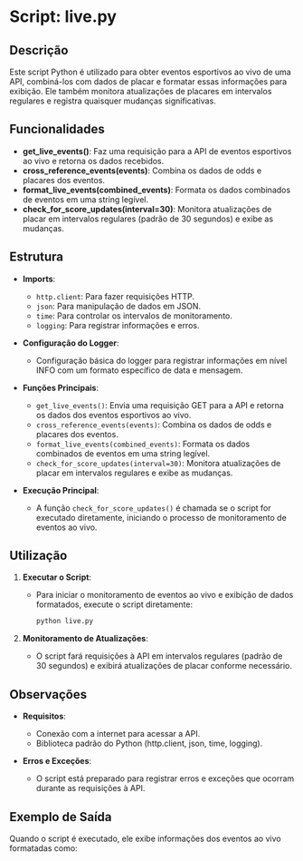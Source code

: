 # Script: live.py

## Descrição
Este script Python é utilizado para obter eventos esportivos ao vivo de uma API, combiná-los com dados de placar e formatar essas informações para exibição. Ele também monitora atualizações de placares em intervalos regulares e registra quaisquer mudanças significativas.

## Funcionalidades
- **get_live_events()**: Faz uma requisição para a API de eventos esportivos ao vivo e retorna os dados recebidos.
- **cross_reference_events(events)**: Combina os dados de odds e placares dos eventos.
- **format_live_events(combined_events)**: Formata os dados combinados de eventos em uma string legível.
- **check_for_score_updates(interval=30)**: Monitora atualizações de placar em intervalos regulares (padrão de 30 segundos) e exibe as mudanças.

## Estrutura
- **Imports**:
  - `http.client`: Para fazer requisições HTTP.
  - `json`: Para manipulação de dados em JSON.
  - `time`: Para controlar os intervalos de monitoramento.
  - `logging`: Para registrar informações e erros.

- **Configuração do Logger**:
  - Configuração básica do logger para registrar informações em nível INFO com um formato específico de data e mensagem.

- **Funções Principais**:
  - `get_live_events()`: Envia uma requisição GET para a API e retorna os dados dos eventos esportivos ao vivo.
  - `cross_reference_events(events)`: Combina os dados de odds e placares dos eventos.
  - `format_live_events(combined_events)`: Formata os dados combinados de eventos em uma string legível.
  - `check_for_score_updates(interval=30)`: Monitora atualizações de placar em intervalos regulares e exibe as mudanças.

- **Execução Principal**:
  - A função `check_for_score_updates()` é chamada se o script for executado diretamente, iniciando o processo de monitoramento de eventos ao vivo.

## Utilização
1. **Executar o Script**:
   - Para iniciar o monitoramento de eventos ao vivo e exibição de dados formatados, execute o script diretamente:
     ```sh
     python live.py
     ```

2. **Monitoramento de Atualizações**:
   - O script fará requisições à API em intervalos regulares (padrão de 30 segundos) e exibirá atualizações de placar conforme necessário.

## Observações
- **Requisitos**:
  - Conexão com a internet para acessar a API.
  - Biblioteca padrão do Python (http.client, json, time, logging).

- **Erros e Exceções**:
  - O script está preparado para registrar erros e exceções que ocorram durante as requisições à API.

## Exemplo de Saída
Quando o script é executado, ele exibe informações dos eventos ao vivo formatadas como:
